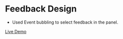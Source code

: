 # Feedback Design

- Used Event bubbling to select feedback in the panel.

<a href="https://rishi1011.github.io/feedback-design/">Live Demo</a>